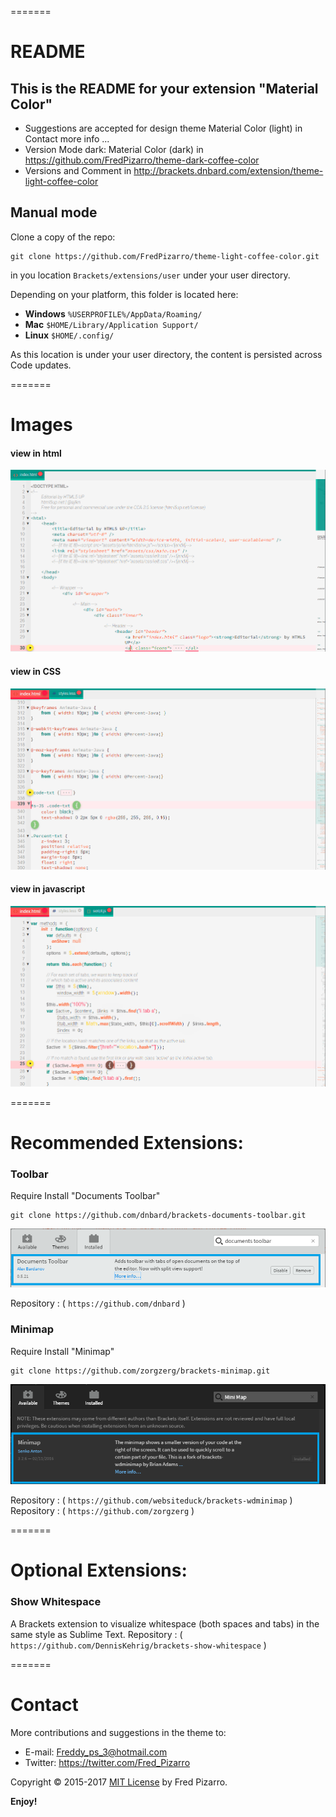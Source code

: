 
=======
# README
## This is the README for your extension "Material Color"
* Suggestions are accepted for design theme Material Color (light) in Contact more info ...
* Version Mode dark: Material Color (dark) in  https://github.com/FredPizarro/theme-dark-coffee-color
* Versions and Comment in http://brackets.dnbard.com/extension/theme-light-coffee-color
 

## Manual mode
Clone a copy of the repo:

```
git clone https://github.com/FredPizarro/theme-light-coffee-color.git
```

in you location `Brackets/extensions/user` under your user directory.

Depending on your platform, this folder is located here:
* **Windows** `%USERPROFILE%/AppData/Roaming/`
* **Mac** `$HOME/Library/Application Support/`
* **Linux** `$HOME/.config/`

As this location is under your user directory, the content is persisted across Code updates.

=======
# Images

#### view in html
![HTML](screenshots/theme-coffee-html.png)
#### view in CSS
![HTML](screenshots/theme-coffee-css.png)
#### view in javascript
![HTML](screenshots/theme-coffee-js.png)



=======
# Recommended Extensions:

### Toolbar
Require Install "Documents Toolbar" 

```
git clone https://github.com/dnbard/brackets-documents-toolbar.git
```
![HTML](screenshots/brackets_n02.png)

Repository : ( `https://github.com/dnbard` )

### Minimap
Require Install "Minimap" 

```
git clone https://github.com/zorgzerg/brackets-minimap.git
```
![HTML](screenshots/backets-minimap.png)

Repository : ( `https://github.com/websiteduck/brackets-wdminimap` )
Repository : ( `https://github.com/zorgzerg` )

=======
# Optional Extensions:

### Show Whitespace
A Brackets extension to visualize whitespace (both spaces and tabs)
in the same style as Sublime Text.
Repository : ( `https://github.com/DennisKehrig/brackets-show-whitespace` )

=======
# Contact
More contributions and suggestions in the theme to:

* E-mail:  Freddy_ps_3@hotmail.com
* Twitter: https://twitter.com/Fred_Pizarro

Copyright © 2015-2017 [MIT License](https://github.com/FredPizarro/theme-light-coffee-color/blob/master/LICENSE/) by Fred Pizarro. 

**Enjoy!**
